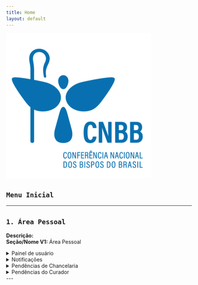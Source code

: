 ```yaml
---
title: Home
layout: default
---
```

![Logo da CNBB](/assets/CNBB.png)

## `Menu Inicial`<a id="menu-inicial"></a>
---
<!-- fim seção -->
## `1. Área Pessoal` <a id="area-pessoal"></a>
**Descrição:** \
**Seção/Nome V1:** Área Pessoal

<!-- painel de usuário -->
<details>
<summary>Painel de usuário</summary>

**Descrição:** 
</details>
<!-- notificações -->
<details>
<summary>Notificações</summary>

**Descrição:** 
</details>
<!-- pendências chancelaria -->
<details>
<summary>Pendências de Chancelaria </summary>

*(Antigo "Pendências de Chanceler")*
**Descrição:** 
</details>
<!-- pendências curadoria -->
<details>
<summary>Pendências do Curador</summary>

**Descrição:** 
</details>
<!-- fim seção -->
---
